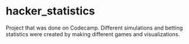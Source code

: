 # hacker_statistics
Project that was done on Codecamp. Different simulations and betting statistics were created by  making  different games and visualizations.
